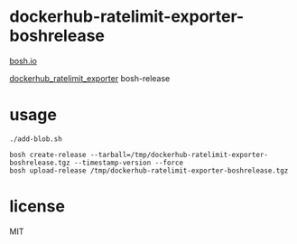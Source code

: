 # dockerhub-ratelimit-exporter-boshrelease
[bosh.io]("https://bosh.io")

[dockerhub_ratelimit_exporter]("https://github.com/dohq/dockerhub_ratelimit_exporter") bosh-release

# usage
```
./add-blob.sh

bosh create-release --tarball=/tmp/dockerhub-ratelimit-exporter-boshrelease.tgz --timestamp-version --force
bosh upload-release /tmp/dockerhub-ratelimit-exporter-boshrelease.tgz
```
# license
MIT
